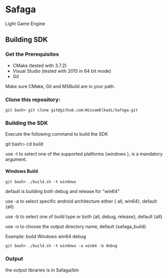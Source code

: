 # Safaga
Light Game Engine

## Building SDK
### Get the Prerequisites
* CMake (tested with 3.7.2)
* Visual Studio (tested with 2015 in 64 bit mode)
* Git

Make sure CMake, Git and MSBuild are in your path.

### Clone this repository:
    git bash> git clone git@github.com:WissamElkadi/Safaga.git

### Building the SDK
Execute the following command to build the SDK

git bash> cd build

use -t to select one of the supported platforms {windows }, is a mandatory argument.

#### Windows Build

    git bash> ./build.sh -t windows

default is building both debug and release for "win64"

use -a to select specific android architecture either { all, win64}, default {all}

use -b to select one of build type or both {all, debug, release}, default {all}

use -o  to choose the output directory name, default {safaga_build}

Example:
build Windows win64 debug

    git bash> ./build.sh -t windows -a win64 -b debug


### Output
the output libraries is in Safaga/bin
